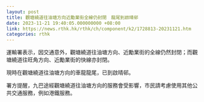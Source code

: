 ```yaml
---
layout: post
title: 觀塘繞道往油塘方向近勵業街全線仍封閉　龍尾到啟晴邨
date: 2023-11-21 19:40:05.000000000 +08:00
link: https://news.rthk.hk/rthk/ch/component/k2/1728813-20231121.htm
categories: rthk
---
```


運輸署表示，因交通意外，觀塘繞道往油塘方向、近勵業街的全線仍然封閉；而觀塘繞道往旺角方向、近勵業街的快線亦封閉。

現時在觀塘繞道往油塘方向的車龍龍尾，已到啟晴邨。

署方提醒，九巴途經觀塘繞道往油塘方向的服務會受影響，市民請考慮使用其他公共交通服務，例如港鐵服務。
